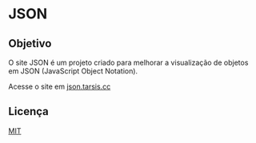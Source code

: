 # JSON

## Objetivo

O site JSON é um projeto criado para melhorar a visualização de objetos em JSON (JavaScript Object Notation).

Acesse o site  em [json.tarsis.cc](http://json.tarsis.cc)

## Licença

[MIT](LICENSE)
